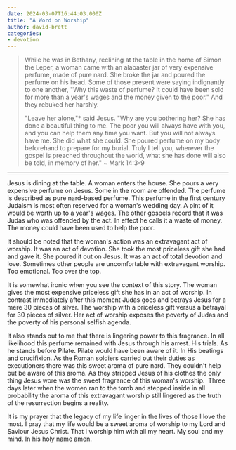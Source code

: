 ```yaml
---
date: 2024-03-07T16:44:03.000Z
title: "A Word on Worship"
author: david-brett
categories:
- devotion
---
```

> While he was in Bethany, reclining at the table in the home of Simon the Leper, a woman came with an alabaster jar of very expensive perfume, made of pure nard. She broke the jar and poured the perfume on his head. Some of those present were saying indignantly to one another, "Why this waste of perfume? It could have been sold for more than a year's wages and the money given to the poor." And they rebuked her harshly.
>
> "Leave her alone,"* said Jesus. "Why are you bothering her? She has done a beautiful thing to me. The poor you will always have with you, and you can help them any time you want. But you will not always have me. She did what she could. She poured perfume on my body beforehand to prepare for my burial. Truly I tell you, wherever the gospel is preached throughout the world, what she has done will also be told, in memory of her."
> ~ Mark 14:3-9
* * *
Jesus is dining at the table. A woman enters the house. She pours a very expensive perfume on Jesus. Some in the room are offended. The perfume is described as pure nard-based perfume. This perfume in the first century Judaism is most often reserved for a woman's wedding day. A pint of it would be worth up to a year's wages. The other gospels record that it was Judas who was offended by the act. In effect he calls it a waste of money. The money could have been used to help the poor.

It should be noted that the woman's action was an extravagant act of worship. It was an act of devotion. She took the most priceless gift she had and gave it. She poured it out on Jesus. It was an act of total devotion and love. Sometimes other people are uncomfortable with extravagant worship. Too emotional. Too over the top.

It is somewhat ironic when you see the context of this story. The woman gives the most expensive priceless gift she has in an act of worship. In contrast immediately after this moment Judas goes and betrays Jesus for a mere 30 pieces of silver. The worship with a priceless gift versus a betrayal for 30 pieces of silver. Her act of worship exposes the poverty of Judas and the poverty of his personal selfish agenda.

It also stands out to me that there is lingering power to this fragrance. In all likelihood this perfume remained with Jesus through his arrest. His trials. As he stands before Pilate. Pilate would have been aware of it. In His beatings and crucifixion. As the Roman soldiers carried out their duties as executioners there was this sweet aroma of pure nard. They couldn't help but be aware of this aroma. As they stripped Jesus of his clothes the only thing Jesus wore was the sweet fragrance of this woman's worship.  Three days later when the women ran to the tomb and stepped inside in all probability the aroma of this extravagant worship still lingered as the truth of the resurrection begins a reality.

It is my prayer that the legacy of my life linger in the lives of those I love the most. I pray that my life would be a sweet aroma of worship to my Lord and Saviour Jesus Christ. That I worship him with all my heart. My soul and my mind. In his holy name amen.